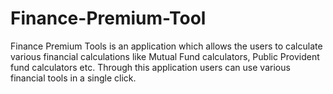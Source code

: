 # Finance-Premium-Tool
Finance Premium Tools is an application which allows the users to calculate various financial calculations like Mutual Fund calculators, Public Provident fund calculators etc. Through this application users can use various financial tools in a single click.
